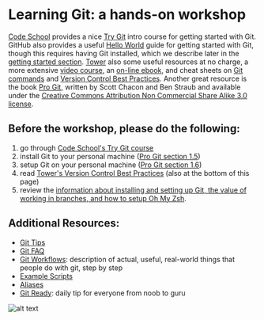 # Learning Git: a hands-on workshop

[Code School](https://www.codeschool.com) provides a nice [Try Git](https://www.codeschool.com/courses/try-git) intro course for getting started with Git.  GitHub also provides a useful [Hello World](https://guides.github.com/activities/hello-world/) guide for getting started with Git, though this requires having Git installed, which we describe later in the [getting started section](https://github.com/CCP-SAS/learning_git_workshop/tree/master/getting_started).  [Tower](https://www.git-tower.com/?utm_source=learn-git&utm_medium=navigation&utm_campaign=learn-git) also some useful resources at no charge, a more extensive [video course](https://www.git-tower.com/learn/git/videos#episodes), an [on-line ebook](https://www.git-tower.com/learn/git/ebook/en/command-line/introduction), and cheat sheets on [Git commands](https://www.git-tower.com/learn/content/02-cheat-sheets/01-git/git-cheat-sheet-large01.png) and [Version Control Best Practices](https://www.git-tower.com/learn/content/02-cheat-sheets/01-git/git-cheat-sheet-large02.png). Another great resource is the book [Pro Git](https://git-scm.com/book/en/v2), written by Scott Chacon and Ben Straub and available under the [Creative Commons Attribution Non Commercial Share Alike 3.0 license](http://creativecommons.org/licenses/by-nc-sa/3.0/).

## Before the workshop, please do the following:
1. go through [Code School's Try Git course](https://www.codeschool.com/courses/try-git) 
2. install Git to your personal machine ([Pro Git section 1.5](https://git-scm.com/book/en/v2/Getting-Started-Installing-Git))
3. setup Git on your personal machine ([Pro Git section 1.6](https://git-scm.com/book/en/v2/Getting-Started-First-Time-Git-Setup))
4. read [Tower's Version Control Best Practices](https://www.git-tower.com/learn/content/02-cheat-sheets/01-git/git-cheat-sheet-large02.png) (also at the bottom of this page) 
3. review the [information about installing and setting up Git, the value of working in branches, and how to setup Oh My Zsh](https://github.com/CCP-SAS/learning_git_workshop/tree/master/getting_started).

## Additional Resources:
- [Git Tips](https://git.wiki.kernel.org/index.php/GitTips)
- [Git FAQ](https://git.wiki.kernel.org/index.php/GitFaq)
- [Git Workflows](https://git.wiki.kernel.org/index.php/GitWorkflows): description of actual, useful, real-world things that people do with git, step by step
- [Example Scripts](https://git.wiki.kernel.org/index.php/ExampleScripts)
- [Aliases](https://git.wiki.kernel.org/index.php/Aliases)
- [Git Ready](http://gitready.com/): daily tip for everyone from noob to guru

![alt text](https://www.git-tower.com/learn/content/02-cheat-sheets/01-git/git-cheat-sheet-large02.png "Version Control Best Practices")
